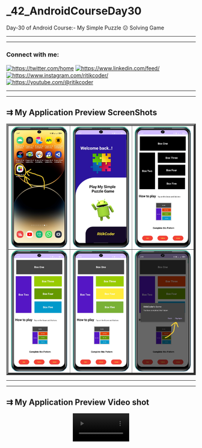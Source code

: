 # _42_AndroidCourseDay30
Day-30 of Android Course:- My Simple Puzzle 😕 Solving Game
<hr><hr>
<h3 align="left">Connect with me:</h3>
<p align="left">
<a href="https://twitter.com/https://twitter.com/home" target="blank"><img align="center" src="https://raw.githubusercontent.com/rahuldkjain/github-profile-readme-generator/master/src/images/icons/Social/twitter.svg" alt="https://twitter.com/home" height="30" width="40" /></a>
<a href="https://linkedin.com/in/https://www.linkedin.com/feed/" target="blank"><img align="center" src="https://raw.githubusercontent.com/rahuldkjain/github-profile-readme-generator/master/src/images/icons/Social/linked-in-alt.svg" alt="https://www.linkedin.com/feed/" height="30" width="40" /></a>
<a href="https://instagram.com/https://www.instagram.com/ritikcoder/" target="blank"><img align="center" src="https://raw.githubusercontent.com/rahuldkjain/github-profile-readme-generator/master/src/images/icons/Social/instagram.svg" alt="https://www.instagram.com/ritikcoder/" height="30" width="40" /></a>
<a href="https://www.youtube.com/c/https://youtube.com/@ritikcoder" target="blank"><img align="center" src="https://raw.githubusercontent.com/rahuldkjain/github-profile-readme-generator/master/src/images/icons/Social/youtube.svg" alt="https://youtube.com/@ritikcoder" height="30" width="40" /></a>
</p>
<hr><hr>
<h2>&#8649 My Application Preview ScreenShots</h2>
<table border="5px" style="border-collapse: collapse;">
  <tr>
    <td>
<!--       <center>
      <video src="https://github.com/CodeWithRitikCoder/_41_AndroidCourseDay29/assets/132076091/c42e6849-0514-4743-b18b-09e8c34e5d09" width="150" autoplay loop controls></video>
      </center> -->
      <img align="center" src="https://github.com/CodeWithRitikCoder/_42_AndroidCourseDay30/blob/master/app/src/main/res/drawable/screen_shot_1.png" alt="ScreenShort 1 of Application" width="280" />
    </td>
    <td>
      <img align="center" src="https://github.com/CodeWithRitikCoder/_42_AndroidCourseDay30/blob/master/app/src/main/res/drawable/screen_shot_2.png" alt="ScreenShort 2 of Application"  width="280" />
    </td>
    <td>
      <img align="center" src="https://github.com/CodeWithRitikCoder/_42_AndroidCourseDay30/blob/master/app/src/main/res/drawable/screen_shot_3.png" alt="ScreenShort 3 of Application" width="280" />
    </td>
  </tr>
  <tr>
    <td>
      <img align="center" src="https://github.com/CodeWithRitikCoder/_42_AndroidCourseDay30/blob/master/app/src/main/res/drawable/screen_shot_4.png" alt="ScreenShort 4 of Application" width="280" />
    </td>
    <td>
      <img align="center" src="https://github.com/CodeWithRitikCoder/_42_AndroidCourseDay30/blob/master/app/src/main/res/drawable/screen_shot_5.png" alt="ScreenShort 5 of Application" width="280" />
    </td>
    <td>
      <img align="center" src="https://github.com/CodeWithRitikCoder/_42_AndroidCourseDay30/blob/master/app/src/main/res/drawable/screen_shot_6.png" alt="ScreenShort 6 of Application" width="280" />
    </td>
  </tr>
</table>
<hr><hr>
<h2>&#8649 My Application Preview Video shot</h2>
<center>
      <video src="https://github.com/CodeWithRitikCoder/_42_AndroidCourseDay29/assets/132076091/c42e6849-0514-4743-b18b-09e8c34e5d09" width="150" autoplay loop controls></video>
</center>
